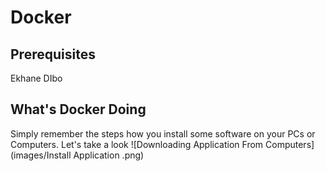 # Docker
## Prerequisites
Ekhane DIbo


## What's Docker Doing
Simply remember the steps how you install some software on your PCs or Computers. Let's take a look 
![Downloading Application From Computers](images/Install Application .png)
